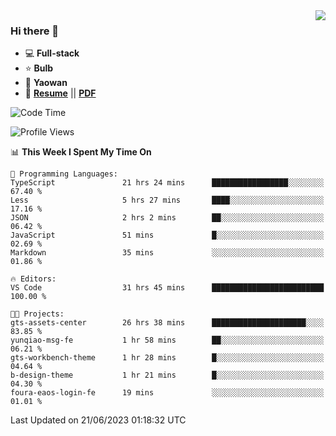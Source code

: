 <img align="right" src="https://github-readme-stats.vercel.app/api?username=LolipopJ&show_icons=true&count_private=true&hide_title=true&include_all_commits=true&theme=vue">

### Hi there 👋

- :computer: **Full-stack**
- :star: **Bulb**
- :pill: **Yaowan**
- :milky_way: [**Resume**](https://lolipopj.github.io/resume/) || [**PDF**](https://cdn.jsdelivr.net/gh/lolipopj/resume/export/resume-en.pdf)

<!--START_SECTION:waka-->
![Code Time](http://img.shields.io/badge/Code%20Time-1%2C404%20hrs%2023%20mins-blue)

![Profile Views](http://img.shields.io/badge/Profile%20Views-2-blue)

📊 **This Week I Spent My Time On** 

```text
💬 Programming Languages: 
TypeScript               21 hrs 24 mins      █████████████████░░░░░░░░   67.40 % 
Less                     5 hrs 27 mins       ████░░░░░░░░░░░░░░░░░░░░░   17.16 % 
JSON                     2 hrs 2 mins        ██░░░░░░░░░░░░░░░░░░░░░░░   06.42 % 
JavaScript               51 mins             █░░░░░░░░░░░░░░░░░░░░░░░░   02.69 % 
Markdown                 35 mins             ░░░░░░░░░░░░░░░░░░░░░░░░░   01.86 % 

🔥 Editors: 
VS Code                  31 hrs 45 mins      █████████████████████████   100.00 % 

🐱‍💻 Projects: 
gts-assets-center        26 hrs 38 mins      █████████████████████░░░░   83.85 % 
yunqiao-msg-fe           1 hr 58 mins        ██░░░░░░░░░░░░░░░░░░░░░░░   06.21 % 
gts-workbench-theme      1 hr 28 mins        █░░░░░░░░░░░░░░░░░░░░░░░░   04.64 % 
b-design-theme           1 hr 21 mins        █░░░░░░░░░░░░░░░░░░░░░░░░   04.30 % 
foura-eaos-login-fe      19 mins             ░░░░░░░░░░░░░░░░░░░░░░░░░   01.01 % 
```


 Last Updated on 21/06/2023 01:18:32 UTC
<!--END_SECTION:waka-->
